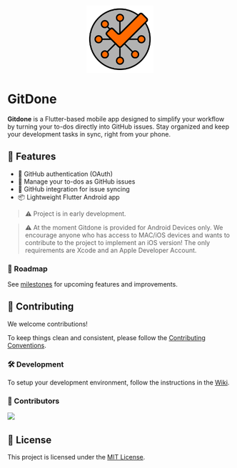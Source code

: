 <p align="center">
  <img src="assets/icons/app/gitdone.svg" alt="gitdone logo" width="150"/>
</p>

# GitDone

**Gitdone** is a Flutter-based mobile app designed to simplify your workflow by turning your to-dos
directly into GitHub issues. Stay organized and keep your development tasks in sync, right from your
phone.

## 🚀 Features

- 🔐 GitHub authentication (OAuth)
- 📝 Manage your to-dos as GitHub issues
- 🔄 GitHub integration for issue syncing
- 📦 Lightweight Flutter Android app

> ⚠️ Project is in early development.

> ⚠️ At the moment Gitdone is provided for Android Devices only. We encourage anyone who has access
> to MAC/iOS devices and wants to contribute to the project to implement an iOS version! The only
> requirements are Xcode and an Apple Developer Account.

### 📅 Roadmap

See [milestones](https://github.com/RubberDuckCrew/gitdone/milestones) for upcoming features and
improvements.

## 🤝 Contributing

We welcome contributions!

To keep things clean and consistent, please follow
the [Contributing Conventions](https://github.com/RubberDuckCrew/gitdone/wiki/Contributing-Conventions).

### 🛠️ Development

To setup your development environment, follow the instructions in
the [Wiki](https://github.com/RubberDuckCrew/gitdone/wiki/Development-Environment).

### 👥 Contributors

<a href="https://github.com/RubberDuckCrew/gitdone/graphs/contributors">
  <img src="https://contrib.rocks/image?repo=RubberDuckCrew/gitdone" />
</a>

## 📄 License

This project is licensed under the [MIT License](LICENSE).
